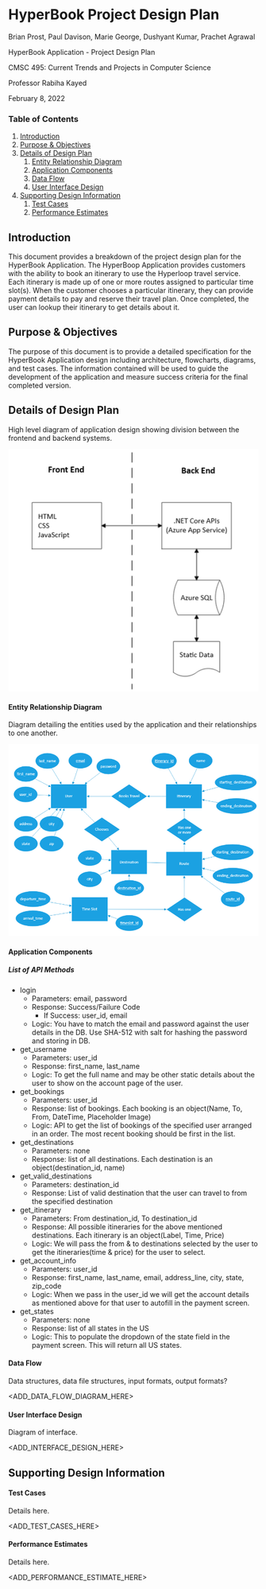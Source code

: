
# HyperBook Project Design Plan

Brian Prost, Paul Davison, Marie George, Dushyant Kumar, Prachet Agrawal

HyperBook Application - Project Design Plan

CMSC 495: Current Trends and Projects in Computer Science

Professor Rabiha Kayed

February 8, 2022


### Table of Contents

1. [Introduction](#introduction)
2. [Purpose & Objectives](#purpose--objectives)
3. [Details of Design Plan](#details-of-design-plan)
    1. [Entity Relationship Diagram](#entity-relationship-diagram)
    2. [Application Components](#application-components)
    3. [Data Flow](#data-flow)
    4. [User Interface Design](#user-interface-design)
4. [Supporting Design Information](#supporting-design-information)
    1. [Test Cases](#test-cases)
    2. [Performance Estimates](#performance-estimates)

## Introduction

This document provides a breakdown of the project design plan for the HyperBook Application.  The HyperBoop Application provides customers with the ability to book an itinerary to use the Hyperloop travel service.  Each itinerary is made up of one or more routes assigned to particular time slot(s).  When the customer chooses a particular itinerary, they can provide payment details to pay and reserve their travel plan.  Once completed, the user can lookup their itinerary to get details about it.


## Purpose & Objectives

The purpose of this document is to provide a detailed specification for the HyperBook Application design including architecture, flowcharts, diagrams, and test cases.  The information contained will be used to guide the development of the application and measure success criteria for the final completed version.


## Details of Design Plan

High level diagram of application design showing division between the frontend and backend systems.

<img src="https://raw.githubusercontent.com/brianprost/HyperBook/main/plan/arch_diag.png" width="600">


#### Entity Relationship Diagram

Diagram detailing the entities used by the application and their relationships to one another.

<img src="https://raw.githubusercontent.com/brianprost/HyperBook/main/plan/er_diag.png" width="600">


#### Application Components

##### List of API Methods

- login
	- Parameters: email, password
	- Response: Success/Failure Code
		- If Success: user_id, email
	- Logic: You have to match the email and password against the user details in the DB. Use SHA-512 with salt for hashing the password and storing in DB.
- get_username
	- Parameters: user_id
	- Response: first_name, last_name
	- Logic: To get the full name and may be other static details about the user to show on the account page of the user.
- get_bookings
	- Parameters: user_id
	- Response: list of bookings. Each booking is an object(Name, To, From, DateTime, Placeholder Image)
	- Logic: API to get the list of bookings of the specified user arranged in an order. The most recent booking should be first in the list.
- get_destinations
	- Parameters: none
	- Response: list of all destinations. Each destination is an object(destination_id, name)
- get_valid_destinations
	- Parameters: destination_id
	- Response: List of valid destination that the user can travel to from the specified destination
- get_itinerary
	- Parameters: From destination_id, To destination_id
	- Response: All possible itineraries for the above mentioned destinations. Each itinerary is an object(Label, Time, Price)
	- Logic: We will pass the from & to destinations selected by the user to get the itineraries(time & price) for the user to select.
- get_account_info
	- Parameters: user_id
	- Response: first_name, last_name, email, address_line, city, state, zip_code
	- Logic: When we pass in the user_id we will get the account details as mentioned above for that user to autofill in the payment screen.
- get_states
	- Parameters: none
	- Response: list of all states in the US
	- Logic: This to populate the dropdown of the state field in the payment screen. This will return all US states.


#### Data Flow

Data structures, data file structures, input formats, output formats?

<ADD_DATA_FLOW_DIAGRAM_HERE>


#### User Interface Design

Diagram of interface.

<ADD_INTERFACE_DESIGN_HERE>


## Supporting Design Information

#### Test Cases

Details here.

<ADD_TEST_CASES_HERE>


#### Performance Estimates

Details here.

<ADD_PERFORMANCE_ESTIMATE_HERE>
